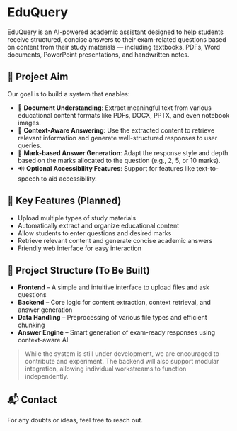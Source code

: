 # EduQuery

EduQuery is an AI-powered academic assistant designed to help students receive structured, concise answers to their exam-related questions based on content from their study materials — including textbooks, PDFs, Word documents, PowerPoint presentations, and handwritten notes.

## 🌟 Project Aim

Our goal is to build a system that enables:

- 📄 **Document Understanding**: Extract meaningful text from various educational content formats like PDFs, DOCX, PPTX, and even notebook images.
- 🧠 **Context-Aware Answering**: Use the extracted content to retrieve relevant information and generate well-structured responses to user queries.
- 🎯 **Mark-based Answer Generation**: Adapt the response style and depth based on the marks allocated to the question (e.g., 2, 5, or 10 marks).
- 🔊 **Optional Accessibility Features**: Support for features like text-to-speech to aid accessibility.

## 📌 Key Features (Planned)

- Upload multiple types of study materials  
- Automatically extract and organize educational content  
- Allow students to enter questions and desired marks  
- Retrieve relevant content and generate concise academic answers  
- Friendly web interface for easy interaction  

## 🧩 Project Structure (To Be Built)

- **Frontend** – A simple and intuitive interface to upload files and ask questions  
- **Backend** – Core logic for content extraction, context retrieval, and answer generation  
- **Data Handling** – Preprocessing of various file types and efficient chunking  
- **Answer Engine** – Smart generation of exam-ready responses using context-aware AI  

> While the system is still under development, we are encouraged to contribute and experiment. The backend will also support modular integration, allowing individual workstreams to function independently.

## 📬 Contact

For any doubts or ideas, feel free to reach out.
